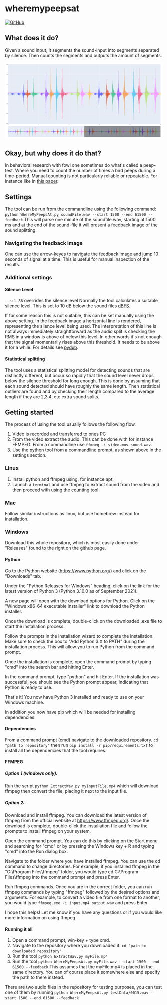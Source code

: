 # wheremypeepsat

[![GitHub](https://github.com/tobyndax/wheremypeepsat/workflows/Python%20application/badge.svg?branch=master)](https://github.com/tobyndax/wheremypeepsat)
## What does it do?
Given a sound input, it segments the sound-input into segments separated by
silence.
Then counts the segments and outputs the amount of segments.

![Feedback image](docs/outputExample.png)

## Okay, but why does it do that?
In behavioral research with fowl one sometimes do what's called a peep-test.
Where you need to count the number of times a bird peeps during a time-period.
Manual counting is not particularly reliable or repeatable.
For instance like in [this paper](https://liu.diva-portal.org/smash/record.jsf?dswid=-8294).

## Settings
The tool can be run from the commandline using the following command:
`python WhereMyPeepsAt.py soundFile.wav --start 1500 --end 61500 --feedback`
This will parse one minute of the soundfile.wav, starting at 1500 ms and at the
end of the sound-file it will present a feedback image of the sound splitting.

### Navigating the feedback image
One can use the arrow-keyes to navigate the feedback image and jump 10 seconds
of signal at a time. This is useful for manual inspection of the results.

### Additional settings

#### Silence Level
`--sil 86` overrides the silence level
Normally the tool calculates a suitable silence level. This is set to 10 dB
below the sound files [dBFS](https://en.wikipedia.org/wiki/DBFS).

If for some reason this is not suitable, this can be set manually using the
above setting. In the feedback image a horizontal line is rendered,
representing the silence level being used. The interpretation of this line is
not always immediately straightforward as the audio split is checking the RMS
in a window is above of below this level. In other words it's not enough that
the signal momentarily rises above this threshold. It needs to be above it for
a while. For details see
[pydub](https://github.com/jiaaro/pydub/blob/master/pydub/silence.py).

#### Statistical splitting
The tool uses a statistical splitting model for detecting sounds that are
distinctly different, but occur so rapidly that the sound level never drops
below the silence threshold for long enough. This is done by assuming that
each sound detected should have roughly the same length. Then statistical
outliers are found and by checking their length compared to the average length
if they are 2,3,4, etc extra sound splits.

## Getting started

The process of using the tool usually follows the following flow.
1) Video is recorded and transferred to ones PC
2) From the video extract the audio.
This can be done with for instance FFMPEG. From a commandline use `ffmpeg -i video.mov sound.wav`.
3) Use the python tool from a commandline prompt, as shown above in the settings section.

### Linux
1) Install python and ffmpeg using, for instance apt.
2) Launch a `terminal` and use ffmpeg to extract sound from the video and then proceed with using the counting tool.

### Mac
Follow similar instructions as linux, but use homebrew instead for installation.

### Windows
Download this whole repository, which is most easily done under "Releases" found to the right on the github page.

#### Python
Go to the Python website (https://www.python.org/) and click on the "Downloads"
tab.

Under the "Python Releases for Windows" heading, click on the link for the
latest version of Python 3 (Python 3.10.0 as of September 2021).

A new page will open with the download options for Python. Click on the
"Windows x86-64 executable installer" link to download the Python installer.

Once the download is complete, double-click on the downloaded .exe file to
start the installation process.

Follow the prompts in the installation wizard to complete the installation.
Make sure to check the box to "Add Python 3.X to PATH" during the installation
process. This will allow you to run Python from the command prompt.

Once the installation is complete, open the command prompt by typing "cmd" into
the search bar and hitting Enter.

In the command prompt, type "python" and hit Enter. If the installation was
successful, you should see the Python prompt appear, indicating that Python is
ready to use.

That's it! You now have Python 3 installed and ready to use on your Windows
machine.

In addition you now have pip which will be needed for installing dependencies.

#### Dependencies

From a command prompt (cmd) navigate to the downloaded repository. `cd "path to repository"` then run
`pip install -r pip/requirements.txt` to install all the dependencies that the tool requires.

#### FFMPEG

##### Option 1 (windows only):
Run the script `python ExtractWav.py myInputFile.mp4` which will download ffmpeg
then convert the file, placing it next to the input file.

##### Option 2:

Download and install ffmpeg. You can download the latest version of ffmpeg from
the official website at https://www.ffmpeg.org/. Once the download is complete,
double-click the installation file and follow the prompts to install ffmpeg on
your system.

Open the command prompt. You can do this by clicking on the Start menu and
searching for "cmd" or by pressing the Windows key + R and typing "cmd" into
the Run dialog box.

Navigate to the folder where you have installed ffmpeg. You can use the cd
command to change directories. For example, if you installed ffmpeg in the
"C:\Program Files\ffmpeg" folder, you would type cd C:\Program Files\ffmpeg
into the command prompt and press Enter.

Run ffmpeg commands. Once you are in the correct folder, you can run ffmpeg
commands by typing "ffmpeg" followed by the desired options and arguments. For
example, to convert a video file from one format to another, you would type
`ffmpeg.exe -i input.mp4 output.wav` and press Enter.

I hope this helps! Let me know if you have any questions or if you would like
more information on using ffmpeg.

#### Running it all

1) Open a command prompt, win-key + type cmd.
2) Navigate to the repository where you downloaded it. `cd "path to downloaded repository"`
3) Run the tool `python ExtractWav.py myFile.mp4`
4) Run the tool `python WhereMyPeepsAt.py myFile.wav --start 1500 --end 61500 --feedback`
This assumes that the myFile.mp4 is placed in the same directory. You can of course place it somewhere else and
specify the path to there instead.

There are two audio files in the repository for testing purposes, you can test one of them by running
`python WhereMyPeepsAt.py testData/0015.wav --start 1500 --end 61500 --feedback`
